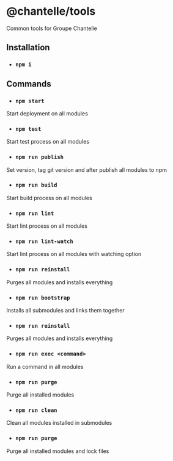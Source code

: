 # @chantelle/tools
Common tools for Groupe Chantelle

## Installation
- ### `npm i`

## Commands

- ### `npm start`
Start deployment on all modules

- ### `npm test`
Start test process on all modules

- ### `npm run publish`
Set version, tag git version and after publish all modules to npm

- ### `npm run build`
Start build process on all modules

- ### `npm run lint`
Start lint process on all modules

- ### `npm run lint-watch`
Start lint process on all modules with watching option

- ### `npm run reinstall`
Purges all modules and installs everything

- ### `npm run bootstrap`
Installs all submodules and links them together

- ### `npm run reinstall`
Purges all modules and installs everything

- ### `npm run exec <command>`
Run a command in all modules

- ### `npm run purge`
Purge all installed modules

- ### `npm run clean`
Clean all modules installed in submodules

- ### `npm run purge`
Purge all installed modules and lock files
